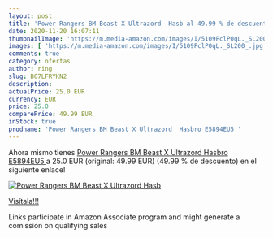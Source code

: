 ```yaml
---
layout: post
title: 'Power Rangers BM Beast X Ultrazord  Hasb al 49.99 % de descuento'
date: 2020-11-20 16:07:11
thumbnailImage: 'https://m.media-amazon.com/images/I/5109FclP0qL._SL200_.jpg'
images: [ 'https://m.media-amazon.com/images/I/5109FclP0qL._SL200_.jpg' ]
comments: true
category: ofertas
author: ring
slug: B07LFRYKN2
description:
actualPrice: 25.0 EUR
currency: EUR
price: 25.0
comparePrice: 49.99 EUR
inStock: true
prodname: 'Power Rangers BM Beast X Ultrazord  Hasbro E5894EU5 '
---
```


Ahora mismo tienes [Power Rangers BM Beast X Ultrazord  Hasbro E5894EU5 ](https://www.amazon.es/dp/B07LFRYKN2/?tag=tolees-21) a 25.0 EUR (original: 49.99 EUR) (49.99 %  de descuento) en el siguiente enlace!

[![Power Rangers BM Beast X Ultrazord  Hasb](https://m.media-amazon.com/images/I/5109FclP0qL._SL200_.jpg)](https://www.amazon.es/dp/B07LFRYKN2/?tag=tolees-21)

[Visítala!!!](https://www.amazon.es/dp/B07LFRYKN2/?tag=tolees-21)

Links participate in Amazon Associate program and might generate a comission on qualifying sales
